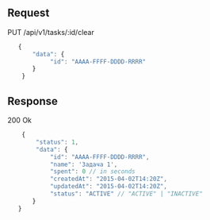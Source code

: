 ## Request

PUT /api/v1/tasks/:id/clear

```javascript
   {
       "data": {
            "id": "AAAA-FFFF-DDDD-RRRR"
       }
    }
```


## Response 

200 Ok

```javascript
    {
        "status": 1,
        "data": {
            "id": "AAAA-FFFF-DDDD-RRRR",
            "name": 'Задача 1',
            "spent": 0 // in seconds
            "createdAt": "2015-04-02T14:20Z",
            "updatedAt": "2015-04-02T14:20Z", 
            "status": "ACTIVE" // "ACTIVE" | "INACTIVE"
       }
   }
```
